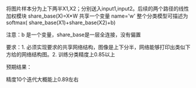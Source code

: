 将图片样本分为上下两半X1,X2；分别送入input1,input2。后续的两个路径的线性加权模块 share_base(X)=X*W 共享一个变量 name='w'
整个分类模型可描述为 softmax( share_base(X1)+share_base(X2)+b)

注意：b 是一个变量，share_base是一层全连接，没有偏置

要求：1. 必须实现要求的共享网络结构，图像是上下分半，网络能够打印出类似下方给的网络结构图。2. 训练分类精度上0.85以上

预期结果：

精度10个迭代大概能上0.89左右
